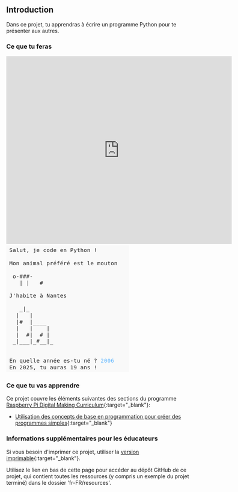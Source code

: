 ## Introduction

Dans ce projet, tu apprendras à écrire un programme Python pour te présenter aux autres.

### Ce que tu feras

<div class="trinket">
  <iframe src="https://trinket.io/embed/python/f39ac556a7?outputOnly=true&start=result" width="600" height="500" frameborder="0" marginwidth="0" marginheight="0" allowfullscreen>
  </iframe>
  <img src="images/me-final.png">
</div>

### Ce que tu vas apprendre

Ce projet couvre les éléments suivantes des sections du programme [Raspberry Pi Digital Making Curriculum](http://rpf.io/curriculum){:target="_blank"}:

+ [Utilisation des concepts de base en programmation pour créer des programmes simples](https://www.raspberrypi.org/curriculum/programming/creator){:target="_blank"}

### Informations supplémentaires pour les éducateurs

Si vous besoin d'imprimer ce projet, utiliser la [version imprimable](https://projects.raspberrypi.org/fr-FR/projects/about-me/print){:target="_blank"}.

Utilisez le lien en bas de cette page pour accéder au dépôt GitHub de ce projet, qui contient toutes les ressources (y compris un exemple du projet terminé) dans le dossier 'fr-FR/resources'.